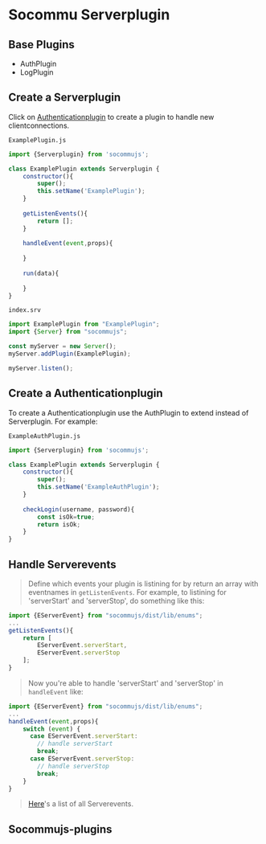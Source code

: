 # Socommu Serverplugin

## Base Plugins

- AuthPlugin
- LogPlugin

## Create a Serverplugin
Click on [Authenticationplugin](https://github.com/cEhlers88/socommujs/blob/Documentation/Serverplugin.md#create-a-authenticationplugin) to create a plugin to handle new clientconnections.

`ExamplePlugin.js`
```javascript
import {Serverplugin} from 'socommujs';

class ExamplePlugin extends Serverplugin {
    constructor(){
        super();
        this.setName('ExamplePlugin');
    }
    
    getListenEvents(){
        return [];
    }
    
    handleEvent(event,props){
    
    }
    
    run(data){
        
    }
}
```

`index.srv`
```javascript
import ExamplePlugin from "ExamplePlugin";
import {Server} from "socommujs";

const myServer = new Server();
myServer.addPlugin(ExamplePlugin);

myServer.listen();
```

## Create a Authenticationplugin
To create a Authenticationplugin use the AuthPlugin to extend instead of Serverplugin.
For example:

`ExampleAuthPlugin.js`
```javascript
import {Serverplugin} from 'socommujs';

class ExamplePlugin extends Serverplugin {
    constructor(){
        super();
        this.setName('ExampleAuthPlugin');
    }
    
    checkLogin(username, password){
        const isOk=true;
        return isOk;
    }
}
```
## Handle Serverevents
> Define which events your plugin is listining for by return an array with eventnames in `getListenEvents`. For example, to listining for 'serverStart' and 'serverStop', do something like this:
```javascript
import {EServerEvent} from "socommujs/dist/lib/enums";
...
getListenEvents(){
    return [
        EServerEvent.serverStart,
        EServerEvent.serverStop
    ];
}
```
> Now you're able to handle 'serverStart' and 'serverStop' in `handleEvent` like:
```javascript
import {EServerEvent} from "socommujs/dist/lib/enums";
...
handleEvent(event,props){
    switch (event) {
      case EServerEvent.serverStart:
        // handle serverStart
        break;
      case EServerEvent.serverStop:
        // handle serverStop
        break;
    }
}
```
> [Here](https://github.com/cEhlers88/socommujs/blob/master/README.md#events)'s a list of all Serverevents.

## Socommujs-plugins

